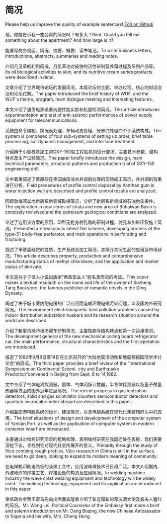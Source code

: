 # 简况

Please help us improve the quality of example sentences! [Edit on Github](https://github.com/jiyushe/jiyu-example-sentence-source/blob/main/chinese/jiankuang.md)

<p><span class="chinese">租。你能告诉我一些公寓的简况吗？有多大？</span><span class="english">Rent. Could you tell me something about the apartment? And how large is it?</span></p>

<p><span class="chinese">能够写商务信函、简况、摘要、概要、读书笔记。</span><span class="english">To write business letters, introductions, abstracts, summaries and reading notes.</span></p>

<p><span class="chinese">介绍月见草的利用简况，月见草油对皮肤的活性研制营养霜过程及系列产品等。</span><span class="english">Its oil biological activities to skin, and its nutritive cream series products were described in detail.</span></p>

<p><span class="chinese">文章介绍了世界城市论坛的发展简况，本届论坛的主题、举办过程、核心的对话会议和论坛花絮。</span><span class="english">The paper introduced the brief history of WUF, and the WUF's theme, program, main dialogue meeting and interesting features.</span></p>

<p><span class="chinese">本文介绍了通信电源设备抗震性能实验和抗震检测简况。</span><span class="english">This article introduces experimentation and test of anti-seismic performances of power supply equipment for telecommunications.</span></p>

<p><span class="chinese">系统由命令编制、简况表处理、车辆动态管理、分界口处理四个子系统构成。</span><span class="english">The system is composed of four sub-systems of setting up order, brief table processing, car dynamic management, and interface treatment.</span></p>

<p><span class="chinese">介绍用于小型桩基施工的GXY-150型工程钻机的设计要求、主要技术参数、结构特点及生产试验简况。</span><span class="english">The paper briefly introduces the design, main technical parameters, structural patterns and production trial of GXY-150 engineering drill.</span></p>

<p><span class="chinese">文中着重叙述了黄原胶在枣园油田注水井调剖处理的现场施工简况，并对调剖效果进行分析。</span><span class="english">Field procedures of profile control disposal by Xanthan gum in water injection well are described and profile control results are analyzed.</span></p>

<p><span class="chinese">回顾渤海湾盆地新层系新领域勘探简况，分析了新层系新领域的石油地质条件。</span><span class="english">The exploration in new series of strata and new area of Bohaiwan Basin is concisely reviewed and the petroleum geological conditions are analyzed.</span></p>

<p><span class="chinese">论述了选用该方案的原因，51型无枪身射孔器的研制过程，射孔和加砂压裂施工简况。</span><span class="english">Presented are reasons to select the scheme, developing process of the type-51 body-free perforator, and main operations in perforating and fracturing.</span></p>

<p><span class="chinese">叙述了甲基氯硅烷的性质，生产及综合加工简况，并简介其衍生品的应用及市场状况。</span><span class="english">This article describes property, production and comprehensive manufacturing status of methyl chlorsilane, and the application and market status of derivate.</span></p>

<p><span class="chinese">本文是对才子佳人小说出版家“素政堂主人”姓名及简况的考证。</span><span class="english">This paper makes a textual research on the name and life of the owner of Suzheng Tang Bookstore, the famous publisher of romantic novels in the Qing Dynasty.</span></p>

<p><span class="chinese">阐述了由于城市室内配电房的广泛应用而造成环境电磁污染问题，以及国内外研究简况。</span><span class="english">The environment electromagnetic field pollution problems caused by indoor distribution substation busbars and its research situation around the world are described.</span></p>

<p><span class="chinese">介绍了新型机械冷板冷藏车研制简况，主要性能与结构特点和第一次运用情况。</span><span class="english">The development general of the new mechanical colling board refrigerator car, the main performance, structural characteristics and the first operation are introduced.</span></p>

<p><span class="chinese">报道了1982年9月8日至14日在北京召开的“大陆地震活动性和地震预报国际学术讨论会”的简况。</span><span class="english">The third paper provides a brief review of the "International Symposium on Continental Seismi- city and Earthquake Prediction"convened in Beijing from Sept. 8 to 14,1982.</span></p>

<p><span class="chinese">文中介绍了气体电离探测器，固体、气体闪烁计数器，半导体探测器以及量子微量热器等方面的国外近年进展简况。</span><span class="english">The recent progress in gas ionization detectors, solid and gas scintillator counters semiconductor detectors and quantum microcalorimeter abroad are described in this paper.</span></p>

<p><span class="chinese">介绍盐田港电脑系统的设计、建设简况，以及电脑系统在现代化集装箱码头中的应用。</span><span class="english">The brief situations of design and development of the computer system of Yantian Port, as well as the application of computer system in modern container wharf are introduced.</span></p>

<p><span class="chinese">主要通过对维柯研究简况的粗略梳理，表明维柯研究在我国还处在表层，我们需要深挖下去，寻找到它对现代社会所展开的意义。</span><span class="english">Primarily through the study of Vico combing rough profiles, Vico research in China is still in the surface, we need to go deep, looking to expand its modern meaning of community.</span></p>

<p><span class="chinese">在电焊机印刷电路板的装焊工艺中，应用波峰焊技术已日趋广泛。本文介绍国内、外波峰焊的焊接工艺、焊接设备的构造及应用简况。</span><span class="english">In welding machine Industry the wave crest welding equipment and technology will be widely used. The welding technology, equipment and its application are introduced in this paper.</span></p>

<p><span class="chinese">使馆政务参赞王雷首先向出席嘉宾隆重介绍了新近履新的邓波清大使及其夫人程红的简况。</span><span class="english">Mr. Wang Lei, Political Counselor of the Embassy first made a brief and solemn introduction on Mr. Deng Boqing, the new Chinese Ambassador to Nigeria and his wife, Mrs. Cheng Hong.</span></p>

